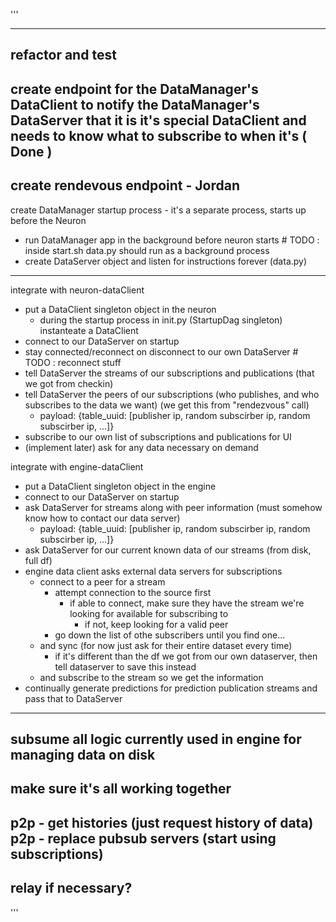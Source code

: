 '''

---
refactor and test
---
create endpoint for the DataManager's DataClient to notify the DataManager's DataServer that it is it's special DataClient and needs to know what to subscribe to when it's ( Done )
---
create rendevous endpoint - Jordan
---
create DataManager startup process - it's a separate process, starts up before the Neuron
- run DataManager app in the background before neuron starts                  # TODO : inside start.sh data.py should run as a background process
- create DataServer object and listen for instructions forever (data.py)
--- 
integrate with neuron-dataClient
- put a DataClient singleton object in the neuron
  - during the startup process in init.py (StartupDag singleton) instanteate a DataClient
- connect to our DataServer on startup
- stay connected/reconnect on disconnect to our own DataServer        # TODO : reconnect stuff
- tell DataServer the streams of our subscriptions and publications (that we got from checkin)
- tell DataServer the peers of our subscriptions (who publishes, and who subscribes to the data we want) (we get this from "rendezvous" call) 
  - payload: {table_uuid: [publisher ip, random subscirber ip, random subscirber ip, ...]}
- subscribe to our own list of subscriptions and publications for UI 
- (implement later) ask for any data necessary on demand

integrate with engine-dataClient
- put a DataClient singleton object in the engine
- connect to our DataServer on startup
- ask DataServer for streams along with peer information (must somehow know how to contact our data server)
  - payload: {table_uuid: [publisher ip, random subscirber ip, random subscirber ip, ...]}
- ask DataServer for our current known data of our streams (from disk, full df)
- engine data client asks external data servers for subscriptions
  - connect to a peer for a stream 
    - attempt connection to the source first
      - if able to connect, make sure they have the stream we're looking for available for subscribing to
        - if not, keep looking for a valid peer
    - go down the list of othe subscribers until you find one...
  - and sync (for now just ask for their entire dataset every time)
    - if it's different than the df we got from our own dataserver, then tell dataserver to save this instead
  - and subscribe to the stream so we get the information
- continually generate predictions for prediction publication streams and pass that to DataServer

---
subsume all logic currently used in engine for managing data on disk
---
make sure it's all working together
---
p2p - get histories (just request history of data)
p2p - replace pubsub servers (start using subscriptions)
---
relay if necessary?
---

'''